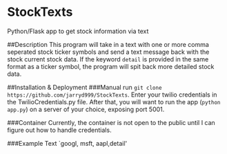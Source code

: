 # StockTexts
Python/Flask app to get stock information via text

##Description
This program will take in a text with one or more comma seperated stock ticker symbols and send a text message back with the stock current stock data.  If the keyword `detail` is provided in the same format as a ticker symbol, the program will spit back more detailed stock data.

##Installation & Deployment
###Manual
run `git clone https://github.com/jarryd999/StockTexts`.  Enter your twilio credentials in the TwilioCredentials.py file.  After that, you will want to run the app (`python app.py`) on a server of your choice, exposing port 5001.

###Container
Currently, the container is not open to the public until I can figure out how to handle credentials.

###Example Text
`googl, msft, aapl,detail'

